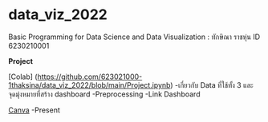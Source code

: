 # data_viz_2022
Basic Programming for Data Science and Data Visualization : ทักษิณา ราชหุ่น ID 6230210001

**Project**

[Colab] (https://github.com/623021000-1thaksina/data_viz_2022/blob/main/Project.ipynb)
  -เกี่ยวกับ Data ที่ใช้ทั้ง 3 และ จุดมุ่งหมายที่สร้าง dashboard
  -Preprocessing
  -Link Dashboard
  
 [Canva](https://github.com/623021000-1thaksina/data_viz_2022/blob/main/Project-Group.pdf)
 -Present

